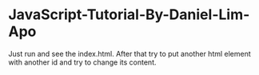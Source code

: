 # JavaScript-Tutorial-By-Daniel-Lim-Apo

Just run and see the index.html.
After that try to put another html element with another id and try to change its content.
